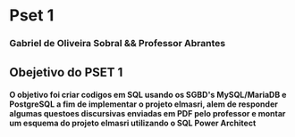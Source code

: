 # Pset 1 
### Gabriel de Oliveira Sobral && Professor Abrantes
## Obejetivo do PSET 1
#### O objetivo foi criar codigos em SQL usando os SGBD's MySQL/MariaDB e PostgreSQL a fim de implementar o projeto elmasri, alem de responder algumas questoes discursivas enviadas em PDF pelo professor e montar um esquema do projeto elmasri utilizando o SQL Power Architect
